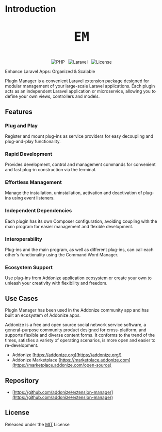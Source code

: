 # Introduction

<p align="center" style="font-size: 50px"><code><b>EM</b></code></p>

<p align="center">
<img src="https://img.shields.io/badge/PHP-%5E8.0-blueviolet" alt="PHP" style="display:inline;">
<img src="https://img.shields.io/badge/Laravel-9.x%7C10.x-orange" alt="Laravel" style="display:inline;margin:0 8px;">
<img src="https://img.shields.io/badge/License-Apache--2.0-green" alt="License" style="display:inline;">
</p>

Enhance Laravel Apps: Organized & Scalable

Plugin Manager is a convenient Laravel extension package designed for modular management of your large-scale Laravel applications. Each plugin acts as an independent Laravel application or microservice, allowing you to define your own views, controllers and models.

## Features

### Plug and Play

Register and mount plug-ins as service providers for easy decoupling and plug-and-play functionality.

### Rapid Development

Provides development, control and management commands for convenient and fast plug-in construction via the terminal.

### Effortless Management

Manage the installation, uninstallation, activation and deactivation of plug-ins using event listeners.

### Independent Dependencies

Each plugin has its own Composer configuration, avoiding coupling with the main program for easier management and flexible development.

### Interoperability

Plug-ins and the main program, as well as different plug-ins, can call each other's functionality using the Command Word Manager.

### Ecosystem Support

Use plug-ins from Addonize application ecosystem or create your own to unleash your creativity with flexibility and freedom.

## Use Cases

Plugin Manager has been used in the Addonize community app and has built an ecosystem of Addonize apps.

Addonize is a free and open source social network service software, a general-purpose community product designed for cross-platform, and supports flexible and diverse content forms. It conforms to the trend of the times, satisfies a variety of operating scenarios, is more open and easier to re-development.

- Addonize [https://addonize.org](https://addonize.org/)
- Addonize Marketplace [https://marketplace.addonize.com](https://marketplace.addonize.com/open-source)

## Repository

- [https://github.com/addonize/extension-manager](https://github.com/addonize/extension-manager)

## License

Released under the [MIT](https://github.com/addonize/extension-manager/blob/main/LICENSE) License
